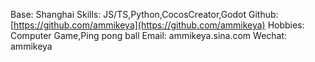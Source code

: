 
Base: Shanghai
Skills: JS/TS,Python,CocosCreator,Godot
Github: [https://github.com/ammikeya](https://github.com/ammikeya)
Hobbies: Computer Game,Ping pong ball
Email: ammikeya.sina.com
Wechat: ammikeya
